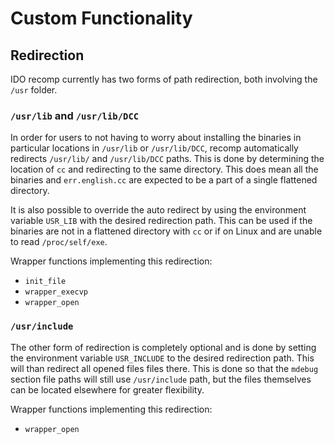 # Custom Functionality

## Redirection

IDO recomp currently has two forms of path redirection, both involving the `/usr` folder.

### `/usr/lib` and `/usr/lib/DCC`

In order for users to not having to worry about installing the binaries in particular locations in `/usr/lib` or `/usr/lib/DCC`, recomp automatically redirects `/usr/lib/` and `/usr/lib/DCC` paths. This is done by determining the location of `cc` and redirecting to the same directory. This does mean all the binaries and `err.english.cc` are expected to be a part of a single flattened directory.

It is also possible to override the auto redirect by using the environment variable `USR_LIB` with the desired redirection path. This can be used if the binaries are not in a flattened directory with `cc` or if on Linux and are unable to read `/proc/self/exe`.

Wrapper functions implementing this redirection:

* `init_file`
* `wrapper_execvp`
* `wrapper_open`

### `/usr/include`

The other form of redirection is completely optional and is done by setting the environment variable `USR_INCLUDE` to the desired redirection path. This will than redirect all opened files files there. This is done so that the `mdebug` section file paths will still use `/usr/include` path, but the files themselves can be located elsewhere for greater flexibility.

Wrapper functions implementing this redirection:

* `wrapper_open`

